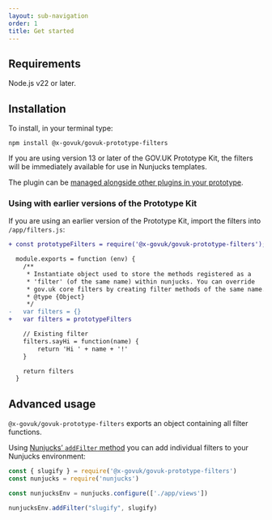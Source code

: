 ```yaml
---
layout: sub-navigation
order: 1
title: Get started
---
```


## Requirements

Node.js v22 or later.

## Installation

To install, in your terminal type:

```shell
npm install @x-govuk/govuk-prototype-filters
```

If you are using version 13 or later of the GOV.UK Prototype Kit, the filters will be immediately available for use in Nunjucks templates.

The plugin can be [managed alongside other plugins in your prototype](https://prototype-kit.service.gov.uk/docs/install-and-use-plugins).

### Using with earlier versions of the Prototype Kit

If you are using an earlier version of the Prototype Kit, import the filters into `/app/filters.js`:

```diff
+ const prototypeFilters = require('@x-govuk/govuk-prototype-filters');

  module.exports = function (env) {
    /**
     * Instantiate object used to store the methods registered as a
     * 'filter' (of the same name) within nunjucks. You can override
     * gov.uk core filters by creating filter methods of the same name.
     * @type {Object}
     */
-   var filters = {}
+   var filters = prototypeFilters

    // Existing filter
    filters.sayHi = function(name) {
        return 'Hi ' + name + '!'
    }

    return filters
  }
```

## Advanced usage

`@x-govuk/govuk-prototype-filters` exports an object containing all filter functions.

Using [Nunjucks’ `addFilter` method](https://mozilla.github.io/nunjucks/api.html#addfilter) you can add individual filters to your Nunjucks environment:

```js
const { slugify } = require('@x-govuk/govuk-prototype-filters')
const nunjucks = require('nunjucks')

const nunjucksEnv = nunjucks.configure(['./app/views'])

nunjucksEnv.addFilter("slugify", slugify)
```
